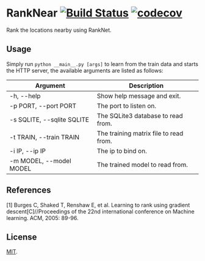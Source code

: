 # RankNear [![Build Status](https://www.travis-ci.com/yxwangcs/ranknear.svg?branch=master)](https://www.travis-ci.org/yxwangcs/ranknear) [![codecov](https://codecov.io/gh/yxwangcs/ranknear/branch/master/graph/badge.svg)](https://codecov.io/gh/yxwangcs/ranknear)

Rank the locations nearby using RankNet.

## Usage

Simply run `python __main__.py [args]` to learn from the train data and starts the HTTP server, the available arguments are listed as follows:

| Argument                   | Description                            | 
| -------------------------- | -------------------------------------- |
| -h, --help                 | Show help message and exit.            |
| -p PORT, --port PORT       | The port to listen on.                 |
| -s SQLITE, --sqlite SQLITE | The SQLite3 database to read from.     |
| -t TRAIN, --train TRAIN    | The training matrix file to read from. |
| -i IP, --ip IP             | The ip to bind on.                     |
| -m MODEL, --model MODEL    | The trained model to read from.        |

## References
\[1] Burges C, Shaked T, Renshaw E, et al. Learning to rank using gradient descent\[C]//Proceedings of the 22nd international conference on Machine learning. ACM, 2005: 89-96.

## License
[MIT](https://github.com/yxwangcs/ranknear/blob/master/LICENSE).
